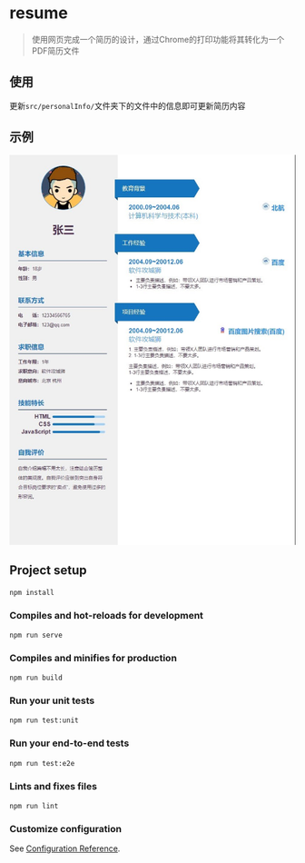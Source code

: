 # resume

> 使用网页完成一个简历的设计，通过Chrome的打印功能将其转化为一个PDF简历文件

## 使用

更新`src/personalInfo/`文件夹下的文件中的信息即可更新简历内容

## 示例

![截图](./screenshots/Screenshot.jpg)

## Project setup
```
npm install
```

### Compiles and hot-reloads for development
```
npm run serve
```

### Compiles and minifies for production
```
npm run build
```

### Run your unit tests
```
npm run test:unit
```

### Run your end-to-end tests
```
npm run test:e2e
```

### Lints and fixes files
```
npm run lint
```

### Customize configuration
See [Configuration Reference](https://cli.vuejs.org/config/).
